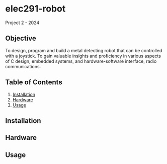 # elec291-robot
Project 2 - 2024

## Objective
To design, program and build a metal detecting robot that can be controlled with a joystick. 
To gain valuable insights and proficiency in various aspects of C design, embedded systems, and hardware-software interface, radio communications. 


## Table of Contents

1. [Installation](#installation)
2. [Hardware](#Hardware)
3. [Usage](#Usage)

## Installation


## Hardware


## Usage

